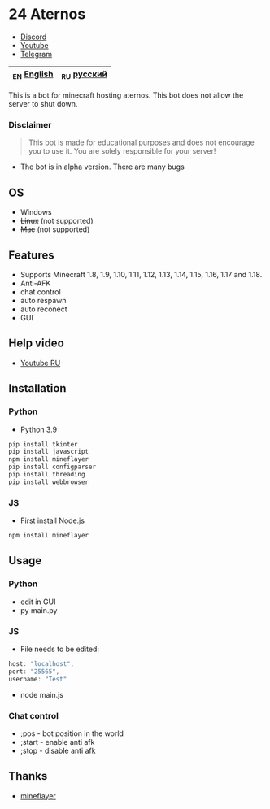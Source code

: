 # 24 Aternos

- [Discord](https://discord.gg/bjgpVAxgyE)
- [Youtube](https://youtube.com/c/fortcote)
- [Telegram](https://t.me/FortcoteTG)

| <sub>EN</sub> [English](README.md) | <sub>RU</sub> [русский](ru/README_RU.md) |
|-------------------------|----------------------------|

This is a bot for minecraft hosting aternos. This bot does not allow the server to shut down.

### Disclaimer

> This bot is made for educational purposes and does not encourage you to use it. You are solely responsible for your server!

 - The bot is in alpha version. There are many bugs

## OS

 * Windows
 * ~~Linux~~ (not supported)
 * ~~Mac~~ (not supported)

## Features

 * Supports Minecraft 1.8, 1.9, 1.10, 1.11, 1.12, 1.13, 1.14, 1.15, 1.16, 1.17 and 1.18.
 * Anti-AFK
 * chat control
 * auto respawn
 * auto reconect
 * GUI

## Help video

 * [Youtube RU](http://youtube.com/)

## Installation

### Python

 * Python 3.9

```bash
pip install tkinter
pip install javascript
npm install mineflayer
pip install configparser
pip install threading
pip install webbrowser
```

### JS

 * First install Node.js

```bash
npm install mineflayer
```

## Usage

### Python

 * edit in GUI
 * py main.py

### JS

 * File needs to be edited:

```js
host: "localhost",
port: "25565",
username: "Test"
```
 * node main.js

### Chat control

 * ;pos - bot position in the world
 * ;start - enable anti afk
 * ;stop - disable anti afk

## Thanks

- [mineflayer](https://github.com/PrismarineJS/mineflayer)
